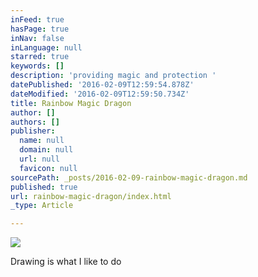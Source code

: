 ```yaml
---
inFeed: true
hasPage: true
inNav: false
inLanguage: null
starred: true
keywords: []
description: 'providing magic and protection '
datePublished: '2016-02-09T12:59:54.878Z'
dateModified: '2016-02-09T12:59:50.734Z'
title: Rainbow Magic Dragon
author: []
authors: []
publisher:
  name: null
  domain: null
  url: null
  favicon: null
sourcePath: _posts/2016-02-09-rainbow-magic-dragon.md
published: true
url: rainbow-magic-dragon/index.html
_type: Article

---
```

![](https://the-grid-user-content.s3-us-west-2.amazonaws.com/10b04960-6283-4644-9a42-fd7607277e3d.jpg)

Drawing is what I like to do